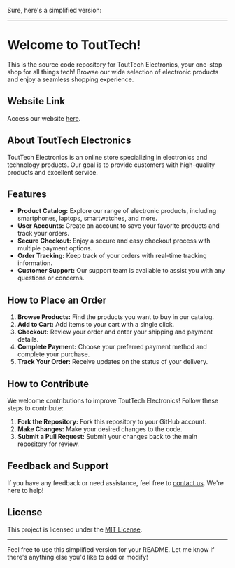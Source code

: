 Sure, here's a simplified version:

---

# Welcome to ToutTech!

This is the source code repository for ToutTech Electronics, your one-stop shop for all things tech! Browse our wide selection of electronic products and enjoy a seamless shopping experience.

## Website Link

Access our website [here](https://abdo0422.github.io/ToutTech/).

## About ToutTech Electronics

ToutTech Electronics is an online store specializing in electronics and technology products. Our goal is to provide customers with high-quality products and excellent service.

## Features

- **Product Catalog:** Explore our range of electronic products, including smartphones, laptops, smartwatches, and more.
- **User Accounts:** Create an account to save your favorite products and track your orders.
- **Secure Checkout:** Enjoy a secure and easy checkout process with multiple payment options.
- **Order Tracking:** Keep track of your orders with real-time tracking information.
- **Customer Support:** Our support team is available to assist you with any questions or concerns.

## How to Place an Order

1. **Browse Products:** Find the products you want to buy in our catalog.
2. **Add to Cart:** Add items to your cart with a single click.
3. **Checkout:** Review your order and enter your shipping and payment details.
4. **Complete Payment:** Choose your preferred payment method and complete your purchase.
5. **Track Your Order:** Receive updates on the status of your delivery.

## How to Contribute

We welcome contributions to improve ToutTech Electronics! Follow these steps to contribute:

1. **Fork the Repository:** Fork this repository to your GitHub account.
2. **Make Changes:** Make your desired changes to the code.
3. **Submit a Pull Request:** Submit your changes back to the main repository for review.

## Feedback and Support

If you have any feedback or need assistance, feel free to [contact us](mailto:abderrahmanelouyabchi@gmail.com). We're here to help!

## License

This project is licensed under the [MIT License](LICENSE).

---

Feel free to use this simplified version for your README. Let me know if there's anything else you'd like to add or modify!
